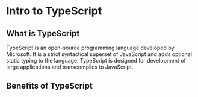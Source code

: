 # Intro to TypeScript

## What is TypeScript
TypeScript is an open-source programming language developed by Microsoft. It is a strict syntactical superset of JavaScript and adds optional static typing to the language. TypeScript is designed for development of large applications and transcompiles to JavaScript.

## Benefits of TypeScript
